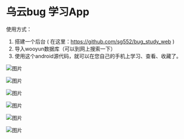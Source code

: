 # 乌云bug 学习App

使用方式：

1. 搭建一个后台 ( 在这里：https://github.com/sg552/bug_study_web  )
2. 导入wooyun数据库（可以到网上搜索一下）
3. 使用这个android源代码，就可以在您自己的手机上学习、查看、收藏了。

![图片](https://user-images.githubusercontent.com/234533/145320875-cf546a55-144e-49c8-a34a-93ab22a64a3a.png)


![图片](https://user-images.githubusercontent.com/234533/145320714-35c99e10-98fa-4325-a51b-638b8385606d.png)

![图片](https://user-images.githubusercontent.com/234533/145320731-48f46b24-2a2c-40da-ae2f-65efcd4624ff.png)

![图片](https://user-images.githubusercontent.com/234533/145320759-bec5b76b-0ace-4fc3-a37a-04e0fc2a2119.png)

![图片](https://user-images.githubusercontent.com/234533/145320768-19d5023c-294a-4778-a1b0-93a3b08808db.png)

![图片](https://user-images.githubusercontent.com/234533/145320776-9a195ee3-f7a0-4b47-9843-35b90681c7e4.png)
